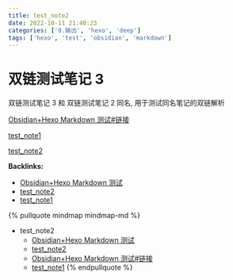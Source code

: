 ```yaml
---
title: test_note2
date: 2022-10-11 21:40:23
categories: ['9.输出', 'hexo', 'deep']
tags: ['hexo', 'test', 'obsidian', 'markdown']
---
```

# 双链测试笔记 3

双链测试笔记 3 和 双链测试笔记 2 同名, 用于测试同名笔记的双链解析

[Obsidian+Hexo Markdown 测试#链接](../cf5e875dd18a1a28fcad3f7d9ef0f7f956287483/#链接)

[test_note1](../a58ee0e911c1ffedefc347d0eac29b0f5fae0d41)

[test_note2](../a1051e510da0bf87d685c05b40001b7020d14a66)


**Backlinks:**

- [Obsidian+Hexo Markdown 测试](../cf5e875dd18a1a28fcad3f7d9ef0f7f956287483)
- [test_note2](../a1051e510da0bf87d685c05b40001b7020d14a66)
- [test_note1](../a58ee0e911c1ffedefc347d0eac29b0f5fae0d41)

{% pullquote mindmap mindmap-md %}
- test_note2
  - [Obsidian+Hexo Markdown 测试](../cf5e875dd18a1a28fcad3f7d9ef0f7f956287483)
  - [test_note2](../a1051e510da0bf87d685c05b40001b7020d14a66)
  - [Obsidian+Hexo Markdown 测试#链接](../cf5e875dd18a1a28fcad3f7d9ef0f7f956287483/#链接)
  - [test_note1](../a58ee0e911c1ffedefc347d0eac29b0f5fae0d41)
{% endpullquote %}